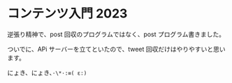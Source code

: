 # コンテンツ入門 2023

逆張り精神で、post 回収のプログラムではなく、post プログラム書きました。

ついでに、APi サーバーを立てといたので、tweet 回収だけはやりやすいと思います。

にょき、にょき、`·\*·:≡( ε:)`
